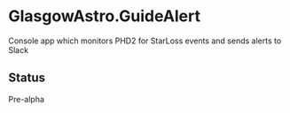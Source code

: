 # GlasgowAstro.GuideAlert
Console app which monitors PHD2 for StarLoss events and sends alerts to Slack

## Status
Pre-alpha

